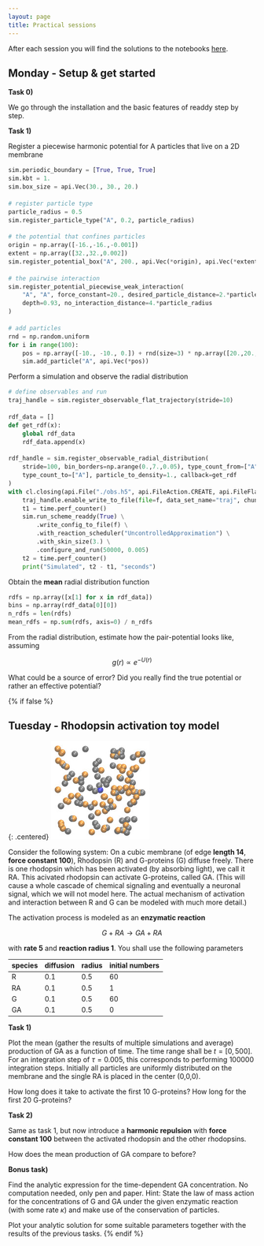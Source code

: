 ```yaml
---
layout: page
title: Practical sessions
---
```


After each session you will find the solutions
to the notebooks [here](https://github.com/chrisfroe/readdy-workshop-2017-solutions).

## Monday - Setup & get started

__Task 0)__

We go through the installation and the basic features of readdy step by step.

__Task 1)__

Register a piecewise harmonic potential for A particles that live
on a 2D membrane
```python
sim.periodic_boundary = [True, True, True]
sim.kbt = 1.
sim.box_size = api.Vec(30., 30., 20.)

# register particle type
particle_radius = 0.5
sim.register_particle_type("A", 0.2, particle_radius)

# the potential that confines particles
origin = np.array([-16.,-16.,-0.001])
extent = np.array([32.,32.,0.002])
sim.register_potential_box("A", 200., api.Vec(*origin), api.Vec(*extent), False)

# the pairwise interaction
sim.register_potential_piecewise_weak_interaction(
    "A", "A", force_constant=20., desired_particle_distance=2.*particle_radius,
    depth=0.93, no_interaction_distance=4.*particle_radius
)

# add particles
rnd = np.random.uniform
for i in range(100):
    pos = np.array([-10., -10., 0.]) + rnd(size=3) * np.array([20.,20.,0.])
    sim.add_particle("A", api.Vec(*pos))

```

Perform a simulation and observe the radial distribution

```python
# define observables and run
traj_handle = sim.register_observable_flat_trajectory(stride=10)

rdf_data = []
def get_rdf(x):
    global rdf_data
    rdf_data.append(x)

rdf_handle = sim.register_observable_radial_distribution(
    stride=100, bin_borders=np.arange(0.,7.,0.05), type_count_from=["A"],
    type_count_to=["A"], particle_to_density=1., callback=get_rdf
)
with cl.closing(api.File("./obs.h5", api.FileAction.CREATE, api.FileFlag.OVERWRITE)) as f:
    traj_handle.enable_write_to_file(file=f, data_set_name="traj", chunk_size=10000)
    t1 = time.perf_counter()
    sim.run_scheme_readdy(True) \
        .write_config_to_file(f) \
        .with_reaction_scheduler("UncontrolledApproximation") \
        .with_skin_size(3.) \
        .configure_and_run(50000, 0.005)
    t2 = time.perf_counter()
    print("Simulated", t2 - t1, "seconds")
```

Obtain the __mean__ radial distribution function
```python
rdfs = np.array([x[1] for x in rdf_data])
bins = np.array(rdf_data[0][0])
n_rdfs = len(rdfs)
mean_rdfs = np.sum(rdfs, axis=0) / n_rdfs
```

From the radial distribution, estimate how the pair-potential looks like, assuming

$$ g(r) \propto e^{-U(r)}$$

What could be a source of error? Did you really find the true potential or rather an effective potential?

{% if false %}
## Tuesday - Rhodopsin activation toy model

{: .centered}
![](assets/rhod-toy.jpg)

Consider the following system: On a cubic membrane (of edge __length 14__, __force constant 100__), Rhodopsin (R) and G-proteins (G) diffuse freely. There is one rhodopsin which has been activated (by absorbing light), we call it RA. This acivated rhodopsin can activate G-proteins, called GA. (This will cause a whole cascade of chemical signaling and eventually a neuronal signal, which we will not model here. The actual mechanism of activation and interaction between R and G can be modeled with much more detail.)

The activation process is modeled as an __enzymatic reaction__

$$G + RA \rightarrow GA + RA$$

with __rate 5__ and __reaction radius 1__. You shall use the following parameters

| species | diffusion | radius | initial numbers |
|:--------|:----------|:-------|:----------------|
| R       | 0.1       | 0.5    | 60              |
| RA      | 0.1       | 0.5    | 1               |
| G       | 0.1       | 0.5    | 60              |
| GA      | 0.1       | 0.5    | 0               |

__Task 1)__

Plot the mean (gather the results of multiple simulations and average) production of GA as a function of time.
The time range shall be $t=[0,500]$. For an integration step of $\tau=0.005$, this
corresponds to performing 100000 integration steps.
Initially all particles are uniformly distributed on the membrane and the single RA is placed in the center (0,0,0).

How long does it take to activate the first 10 G-proteins? How long for the first 20 G-proteins?

__Task 2)__

Same as task 1, but now introduce a __harmonic repulsion__ with __force constant 100__ between the activated rhodopsin and the other rhodopsins.

How does the mean production of GA compare to before?

__Bonus task)__

Find the analytic expression for the time-dependent GA concentration. No computation needed, only pen and paper. Hint:
State the law of mass action for the concentrations of G and GA under the given enzymatic
reaction (with some rate $\kappa$) and make use of the conservation of particles.

Plot your analytic solution for some suitable parameters together with the results of the previous tasks.
{% endif %}
